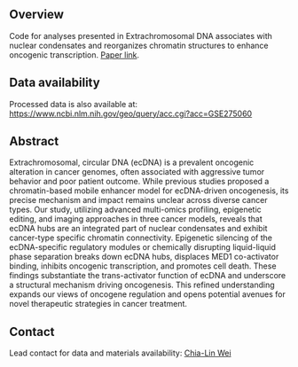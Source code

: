 
## Overview
Code for analyses presented in Extrachromosomal DNA associates with nuclear condensates and reorganizes chromatin structures to enhance oncogenic transcription. [Paper link](https://www.biorxiv.org/content/10.1101/2024.09.17.613488v1.full).

## Data availability
Processed data is also available at: https://www.ncbi.nlm.nih.gov/geo/query/acc.cgi?acc=GSE275060

## Abstract
Extrachromosomal, circular DNA (ecDNA) is a prevalent oncogenic alteration in cancer genomes, often associated with aggressive tumor behavior and poor patient outcome. While previous studies proposed a chromatin-based mobile enhancer model for ecDNA-driven oncogenesis, its precise mechanism and impact remains unclear across diverse cancer types. Our study, utilizing advanced multi-omics profiling, epigenetic editing, and imaging approaches in three cancer models, reveals that ecDNA hubs are an integrated part of nuclear condensates and exhibit cancer-type specific chromatin connectivity. Epigenetic silencing of the ecDNA-specific regulatory modules or chemically disrupting liquid-liquid phase separation breaks down ecDNA hubs, displaces MED1 co-activator binding, inhibits oncogenic transcription, and promotes cell death. These findings substantiate the trans-activator function of ecDNA and underscore a structural mechanism driving oncogenesis. This refined understanding expands our views of oncogene regulation and opens potential avenues for novel therapeutic strategies in cancer treatment.

## Contact
Lead contact for data and materials availability: [Chia-Lin Wei](https://www.gs.washington.edu/faculty/wei.htm)


